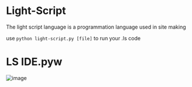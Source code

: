 # Light-Script
The light script language is a programmation language used in site making

use `python light-script.py [file]` to run your .ls code

# LS IDE.pyw
![image](https://user-images.githubusercontent.com/67156699/188283260-e43be712-1537-481f-830b-da50d0c7e31a.png)
